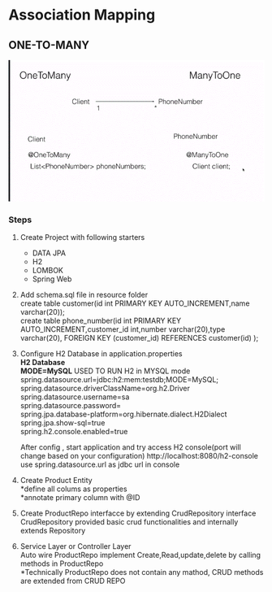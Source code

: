 
# Association Mapping
## ONE-TO-MANY
<img src="images/one-to-many.GIF" alt="One to Many">

### Steps
1. Create Project with following starters<br/>
     - DATA JPA <br/>
     - H2 <br/>
     - LOMBOK <br/>
     - Spring Web <br/>
     
  2. Add schema.sql file in resource folder <br/>
      create table customer(id int PRIMARY KEY AUTO_INCREMENT,name varchar(20)); <br/>
      create table phone_number(id int PRIMARY KEY AUTO_INCREMENT,customer_id int,number varchar(20),type varchar(20), FOREIGN KEY (customer_id) REFERENCES customer(id) ); <br/>
      
  3. Configure H2 Database in application.properties <br/>
      **H2 Database** <br/> 
      **MODE=MySQL** USED TO RUN H2 in MYSQL mode  <br/>
      spring.datasource.url=jdbc:h2:mem:testdb;MODE=MySQL; <br/>
      spring.datasource.driverClassName=org.h2.Driver <br/>
      spring.datasource.username=sa <br/>
      spring.datasource.password= <br/>
      spring.jpa.database-platform=org.hibernate.dialect.H2Dialect <br/>
      spring.jpa.show-sql=true <br/>
      spring.h2.console.enabled=true <br/>

      
      After config , start application and try access H2 console(port will change based on your configuration)
      http://localhost:8080/h2-console use spring.datasource.url as jdbc url in console
      
  4. Create Product Entity <br/>
      *define all colums as properties <br/>
      *annotate primary column with @ID <br/>
      
  5. Create ProductRepo interfacce by extending CrudRepository interface <br/>
     CrudRepository provided basic crud functionalities and internally extends Repository
     
  6. Service Layer or Controller Layer <br/>
     Auto wire ProductRepo 
     implement Create,Read,update,delete by calling methods in ProductRepo <br/>
     *Technically ProductRepo does not contain any mathod, CRUD methods are extended from CRUD REPO
